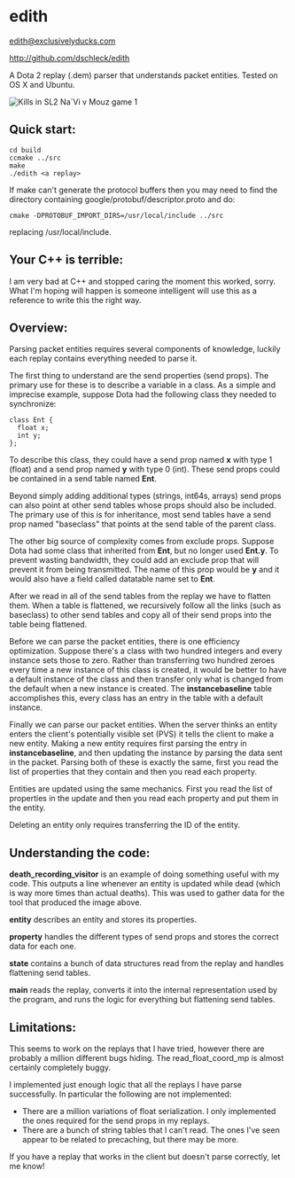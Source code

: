 edith
=====
edith@exclusivelyducks.com

http://github.com/dschleck/edith

A Dota 2 replay (.dem) parser that understands packet entities. Tested on OS X and Ubuntu.

![Kills in SL2 Na`Vi v Mouz game 1](sl2-navi-mouz-g1-kills.png)

Quick start:
------------
    cd build
    ccmake ../src
    make
    ./edith <a replay>

If make can't generate the protocol buffers then you may need to find the directory
containing google/protobuf/descriptor.proto and do:

    cmake -DPROTOBUF_IMPORT_DIRS=/usr/local/include ../src

replacing /usr/local/include.

Your C++ is terrible:
--------------------
I am very bad at C++ and stopped caring the moment this worked, sorry. What I'm hoping
will happen is someone intelligent will use this as a reference to write this the right
way.

Overview:
---------
Parsing packet entities requires several components of knowledge, luckily each replay
contains everything needed to parse it.

The first thing to understand are the send properties (send props). The primary use for these is to
describe a variable in a class. As a simple and imprecise example, suppose Dota had the following
class they needed to synchronize:

    class Ent {
      float x;
      int y;
    };

To describe this class, they could have a send prop named **x** with type 1 (float) and a send prop
named **y** with type 0 (int). These send props could be contained in a send table named **Ent**.

Beyond simply adding additional types (strings, int64s, arrays) send props can also
point at other send tables whose props should also be included. The
primary use of this is for inheritance, most send tables have a send prop named
"baseclass" that points at the send table of the parent class.

The other big source of complexity comes from exclude props. Suppose Dota had some class that
inherited from **Ent**, but no longer used **Ent.y**. To prevent wasting bandwidth, they could
add an exclude prop that will prevent it from being transmitted. The name of this prop would be
**y** and it would also have a field called datatable name set to **Ent**.

After we read in all of the send tables from the replay we have to flatten them. When a table is
flattened, we recursively follow all the links (such as baseclass) to other send tables and copy
all of their send props into the table being flattened.

Before we can parse the packet entities, there is one efficiency optimization. Suppose there's a
class with two hundred integers and every instance sets those to zero. Rather than transferring two
hundred zeroes every time a new instance of this class is created, it would be better to have a
default instance of the class and then transfer only what is changed from the default when a new
instance is created. The **instancebaseline** table accomplishes this, every class has an entry
in the table with a default instance.

Finally we can parse our packet entities. When the server thinks an entity enters the
client's potentially visible set (PVS) it tells the client to make a new entity. Making
a new entity requires first parsing the entry in **instancebaseline**, and then updating the
instance by parsing
the data sent in the packet. Parsing both of these is exactly the same, first you read
the list of properties that they contain and then you read each property.

Entities are updated using the same mechanics. First you read the list of properties in the update
and then you read each property and put them in the entity.

Deleting an entity only requires transferring the ID of the entity.

Understanding the code:
----------------------
**death_recording_visitor** is an example of doing something useful with my code. This
outputs a line whenever an entity is updated while dead (which is way more times
than actual deaths). This was used to gather data for the tool that produced the image
above.

**entity** describes an entity and stores its properties.

**property** handles the different types of send props and stores the correct data for
each one.

**state** contains a bunch of data structures read from the replay and handles flattening
send tables.

**main** reads the replay, converts it into the internal representation used by the program,
and runs the logic for everything but flattening send tables.

Limitations:
------------
This seems to work on the replays that I have tried, however there are probably a million
different bugs hiding. The read\_float\_coord\_mp is almost certainly completely buggy.

I implemented just enough logic that all the replays I have parse successfully. In
particular the following are not implemented:

* There are a million variations of float serialization. I only implemented the ones
required for the send props in my replays.
* There are a bunch of string tables that I can't read. The ones I've seen appear to be related
to precaching, but there may be more.

If you have a replay that works in the client but doesn't parse correctly, let me know!
